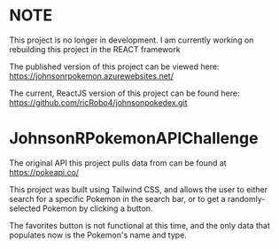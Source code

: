# NOTE
This project is no longer in development. I am currently working on rebuilding this project in the REACT framework

The published version of this project can be viewed here: https://johnsonrpokemon.azurewebsites.net/

The current, ReactJS version of this project can be found here: https://github.com/ricRobo4/johnsonpokedex.git

# JohnsonRPokemonAPIChallenge
The original API this project pulls data from can be found at https://pokeapi.co/

This project was built using Tailwind CSS, and allows the user to either search for a specific Pokemon in the search bar, or to get a randomly-selected Pokemon by clicking a button.

The favorites button is not functional at this time, and the only data that populates now is the Pokemon's name and type.
